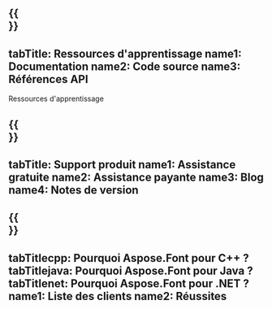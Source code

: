 ﻿---
translation: true
deploy: false
---

{{<section learningresources>}}
---
tabTitle: Ressources d'apprentissage
name1: Documentation
name2: Code source
name3: Références API
---

Ressources d'apprentissage

{{<section support>}}
---
tabTitle: Support produit
name1: Assistance gratuite
name2: Assistance payante
name3: Blog
name4: Notes de version
---

{{<section why>}}
---
tabTitlecpp: Pourquoi Aspose.Font pour C++ ?
tabTitlejava: Pourquoi Aspose.Font pour Java ?
tabTitlenet: Pourquoi Aspose.Font pour .NET ?
name1: Liste des clients
name2: Réussites
---